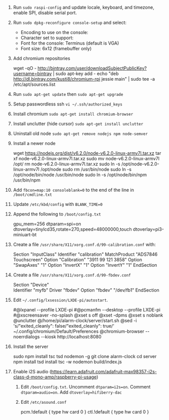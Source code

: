 1. Run `sudo raspi-config` and update locale, keyboard, and timezone, enable SPI, disable serial port.

1. Run `sudo dpkg-reconfigure console-setup` and select:

    * Encoding to use on the console: <UTF-8>
    * Character set to support: <Guess optimal character set>
    * Font for the console: Terminus (default is VGA)
    * Font size: 6x12 (framebuffer only)

1. Add chromium repositories

      wget -qO - http://bintray.com/user/downloadSubjectPublicKey?username=bintray | sudo apt-key add -
      echo "deb http://dl.bintray.com/kusti8/chromium-rpi jessie main" | sudo tee -a /etc/apt/sources.list

1. Run `sudo apt-get update` then `sudo apt-get upgrade`

1. Setup passwordless ssh `vi ~/.ssh/authorized_keys`

1. Install chromium `sudo apt-get install chromium-browser`

1. Install unclutter (hide cursor) `sudo apt-get install unclutter`

1. Uninstall old node `sudo apt-get remove nodejs npm node-semver`

1. Install a newer node

      wget https://nodejs.org/dist/v6.2.0/node-v6.2.0-linux-armv7l.tar.xz
      tar xf node-v6.2.0-linux-armv7l.tar.xz
      sudo mv node-v6.2.0-linux-armv7l /opt/
      rm node-v6.2.0-linux-armv7l.tar.xz
      sudo ln -s /opt/node-v6.2.0-linux-armv7l /opt/node
      sudo rm /usr/bin/node
      sudo ln -s /opt/node/bin/node /usr/bin/node
      sudo ln -s /opt/node/bin/npm /usr/bin/npm

1. Add `fbcon=map:10 consoleblank=0` to the end of the line in `/boot/cmdline.txt`

1. Update `/etc/kbd/config` with `BLANK_TIME=0`
  
1. Append the following to `/boot/config.txt`

      gpu_mem=256
      dtparam=spi=on
      dtoverlay=tinylcd35,rotate=270,speed=48000000,touch
      dtoverlay=pi3-miniuart-bt

1. Create a file `/usr/share/X11/xorg.conf.d/99-calibration.conf` with:

      Section "InputClass"
        Identifier "calibration"
        MatchProduct "ADS7846 Touchscreen"
        Option "Calibration" "3911 99 121 3858"
        Option "SwapAxes" "1"
        Option "InvertX" "1"
        Option "InvertY" "1"
      EndSection
      
1. Create a file `/usr/share/X11/xorg.conf.d/99-fbdev.conf`

      Section "Device"  
        Identifier "myfb"
        Driver "fbdev"
        Option "fbdev" "/dev/fb1"
      EndSection

1. Edit `~/.config/lxsession/LXDE-pi/autostart`.

      #@lxpanel --profile LXDE-pi
      #@pcmanfm --desktop --profile LXDE-pi
      #@xscreensaver -no-splash
      @xset s off
      @xset -dpms
      @xset s noblank
      @unclutter
      @/home/pi/alarm-clock/server/start.sh
      @sed -i 's/"exited_cleanly": false/"exited_cleanly": true/' ~/.config/chromium/Default/Preferences
      @chromium-browser --noerrdialogs --kiosk http://localhost:8080

1. Install the server

      sudo npm install tsc tsd nodemon -g
      git clone alarm-clock
      cd server
      npm install
      tsd install
      tsc -w
      nodemon build/index.js
      
1. Enable i2S audio (https://learn.adafruit.com/adafruit-max98357-i2s-class-d-mono-amp/raspberry-pi-usage)
   1. Edit `/boot/config.txt`. Uncomment `dtparam=i2s=on`. Comment `dtparam=audio=on`. Add `dtoverlay=hifiberry-dac`
   1. Edit `/etc/asound.conf`

      pcm.!default  {
       type hw card 0
      }
      ctl.!default {
       type hw card 0
      }
      
